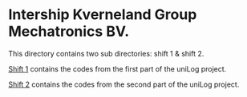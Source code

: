 # Intership Kverneland Group Mechatronics BV.

This directory contains two sub directories: shift 1 & shift 2.

[Shift 1][1] contains the codes from the first part of the uniLog project.

[Shift 2][1] contains the codes from the second part of the uniLog project.

[1]: InternshipKvernelandMechatronicsBV/Shift1
[2]: InternshipKvernelandMechatronicsBV/Shift2 
